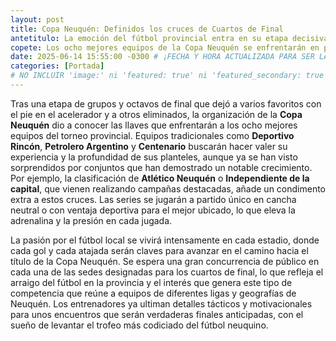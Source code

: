 ```yaml
---
layout: post
title: Copa Neuquén: Definidos los cruces de Cuartos de Final
antetitulo: La emoción del fútbol provincial entra en su etapa decisiva.
copete: Los ocho mejores equipos de la Copa Neuquén se enfrentarán en partidos únicos, con favoritos y sorpresas buscando el título provincial.
date: 2025-06-14 15:55:00 -0300 # ¡FECHA Y HORA ACTUALIZADA PARA SER LA MÁS RECIENTE!
categories: [Portada]
# NO INCLUIR 'image:' ni 'featured: true' ni 'featured_secondary: true' para este tipo de post
---
```


Tras una etapa de grupos y octavos de final que dejó a varios favoritos con el pie en el acelerador y a otros eliminados, la organización de la **Copa Neuquén** dio a conocer las llaves que enfrentarán a los ocho mejores equipos del torneo provincial. Equipos tradicionales como **Deportivo Rincón**, **Petrolero Argentino** y **Centenario** buscarán hacer valer su experiencia y la profundidad de sus planteles, aunque ya se han visto sorprendidos por conjuntos que han demostrado un notable crecimiento. Por ejemplo, la clasificación de **Atlético Neuquén** o **Independiente de la capital**, que vienen realizando campañas destacadas, añade un condimento extra a estos cruces. Las series se jugarán a partido único en cancha neutral o con ventaja deportiva para el mejor ubicado, lo que eleva la adrenalina y la presión en cada jugada.

La pasión por el fútbol local se vivirá intensamente en cada estadio, donde cada gol y cada atajada serán claves para avanzar en el camino hacia el título de la Copa Neuquén. Se espera una gran concurrencia de público en cada una de las sedes designadas para los cuartos de final, lo que refleja el arraigo del fútbol en la provincia y el interés que genera este tipo de competencia que reúne a equipos de diferentes ligas y geografías de Neuquén. Los entrenadores ya ultiman detalles tácticos y motivacionales para unos encuentros que serán verdaderas finales anticipadas, con el sueño de levantar el trofeo más codiciado del fútbol neuquino.